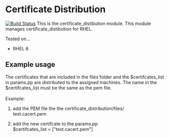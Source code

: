 # Certificate Distribution 
[![Build Status](https://travis-ci.org/sjors101/Puppet_CertificateDistribution.svg?branch=master)](https://travis-ci.org/sjors101/Puppet_CertificateDistribution)
This is the certificate_distibution module. This module manages certificate_distibution for RHEL.

Tested on...

 * RHEL 6

## Example usage
 
The certificates that are included in the files folder and the $certifcates_list in params.pp are distributed to the assigned machines.
The name in the $certifcates_list must be the same as the pem file.<br><br>
Example:

1. add the PEM file the the certificate_distribution/files/<br>
test.cacert.pem

2. add the new certifcate to the params.pp<br>
$certifcates_list = ["test.cacert.pem"] 

